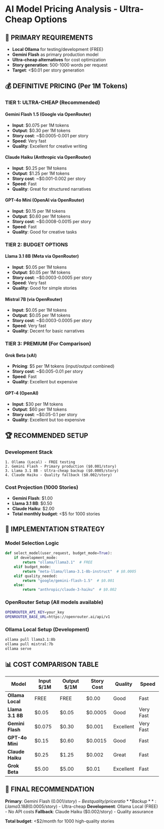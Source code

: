 # AI Model Pricing Analysis - Ultra-Cheap Options

## 🎯 PRIMARY REQUIREMENTS
- **Local Ollama** for testing/development (FREE)
- **Gemini Flash** as primary production model
- **Ultra-cheap alternatives** for cost optimization
- **Story generation**: 500-1000 words per request
- **Target**: <$0.01 per story generation

## 💰 DEFINITIVE PRICING (Per 1M Tokens)

### **TIER 1: ULTRA-CHEAP (Recommended)**

#### **Gemini Flash 1.5** (Google via OpenRouter)
- **Input**: $0.075 per 1M tokens
- **Output**: $0.30 per 1M tokens
- **Story cost**: ~$0.0005-0.001 per story
- **Speed**: Very fast
- **Quality**: Excellent for creative writing

#### **Claude Haiku** (Anthropic via OpenRouter)
- **Input**: $0.25 per 1M tokens  
- **Output**: $1.25 per 1M tokens
- **Story cost**: ~$0.001-0.002 per story
- **Speed**: Fast
- **Quality**: Great for structured narratives

#### **GPT-4o Mini** (OpenAI via OpenRouter)
- **Input**: $0.15 per 1M tokens
- **Output**: $0.60 per 1M tokens
- **Story cost**: ~$0.0008-0.0015 per story
- **Speed**: Fast
- **Quality**: Good for creative tasks

### **TIER 2: BUDGET OPTIONS**

#### **Llama 3.1 8B** (Meta via OpenRouter)
- **Input**: $0.05 per 1M tokens
- **Output**: $0.05 per 1M tokens
- **Story cost**: ~$0.0003-0.0005 per story
- **Speed**: Very fast
- **Quality**: Good for simple stories

#### **Mistral 7B** (via OpenRouter)
- **Input**: $0.05 per 1M tokens
- **Output**: $0.05 per 1M tokens
- **Story cost**: ~$0.0003-0.0005 per story
- **Speed**: Very fast
- **Quality**: Decent for basic narratives

### **TIER 3: PREMIUM (For Comparison)**

#### **Grok Beta** (xAI)
- **Pricing**: $5 per 1M tokens (input/output combined)
- **Story cost**: ~$0.005-0.01 per story
- **Speed**: Fast
- **Quality**: Excellent but expensive

#### **GPT-4** (OpenAI)
- **Input**: $30 per 1M tokens
- **Output**: $60 per 1M tokens
- **Story cost**: ~$0.05-0.1 per story
- **Quality**: Excellent but too expensive

## 🏆 RECOMMENDED SETUP

### **Development Stack**
```
1. Ollama (Local) - FREE testing
2. Gemini Flash - Primary production ($0.001/story)
3. Llama 3.1 8B - Ultra-cheap backup ($0.0005/story)
4. Claude Haiku - Quality fallback ($0.002/story)
```

### **Cost Projection (1000 Stories)**
- **Gemini Flash**: $1.00
- **Llama 3.1 8B**: $0.50
- **Claude Haiku**: $2.00
- **Total monthly budget**: <$5 for 1000 stories

## 🔧 IMPLEMENTATION STRATEGY

### **Model Selection Logic**
```python
def select_model(user_request, budget_mode=True):
    if development_mode:
        return "ollama/llama3.1"  # FREE
    elif budget_mode:
        return "meta-llama/llama-3.1-8b-instruct"  # $0.0005
    elif quality_needed:
        return "google/gemini-flash-1.5"  # $0.001
    else:
        return "anthropic/claude-3-haiku"  # $0.002
```

### **OpenRouter Setup** (All models available)
```bash
OPENROUTER_API_KEY=your_key
OPENROUTER_BASE_URL=https://openrouter.ai/api/v1
```

### **Ollama Local Setup** (Development)
```bash
ollama pull llama3.1:8b
ollama pull mistral:7b
ollama serve
```

## 📊 COST COMPARISON TABLE

| Model | Input $/1M | Output $/1M | Story Cost | Quality | Speed |
|-------|------------|-------------|------------|---------|-------|
| **Ollama Local** | FREE | FREE | $0.00 | Good | Fast |
| **Llama 3.1 8B** | $0.05 | $0.05 | $0.0005 | Good | Very Fast |
| **Gemini Flash** | $0.075 | $0.30 | $0.001 | Excellent | Very Fast |
| **GPT-4o Mini** | $0.15 | $0.60 | $0.0015 | Good | Fast |
| **Claude Haiku** | $0.25 | $1.25 | $0.002 | Great | Fast |
| **Grok Beta** | $5.00 | $5.00 | $0.01 | Excellent | Fast |

## 🎯 FINAL RECOMMENDATION

**Primary**: Gemini Flash ($0.001/story) - Best quality/price ratio
**Backup**: Llama 3.1 8B ($0.0005/story) - Ultra-cheap
**Development**: Ollama Local (FREE) - No API costs
**Fallback**: Claude Haiku ($0.002/story) - Quality assurance

**Total budget**: <$2/month for 1000 high-quality stories
